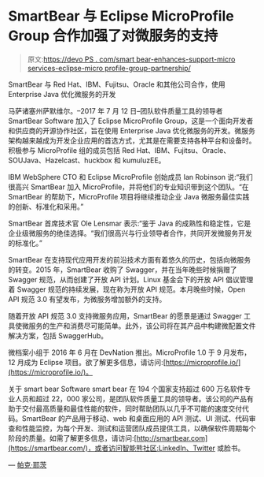# SmartBear 与 Eclipse MicroProfile Group 合作加强了对微服务的支持

> 原文:[https://devo PS . com/smart bear-enhances-support-micro services-eclipse-micro profile-group-partnership/](https://devops.com/smartbear-strengthens-support-microservices-eclipse-microprofile-group-partnership/)

SmartBear 与 Red Hat、IBM、Fujitsu、Oracle 和其他公司合作，使用 Enterprise Java 优化微服务的开发

马萨诸塞州萨默维尔。–2017 年 7 月 12 日–团队软件质量工具的领导者 SmartBear Software 加入了 Eclipse MicroProfile Group，这是一个面向开发者和供应商的开源协作社区，旨在使用 Enterprise Java 优化微服务的开发。微服务架构越来越成为开发企业应用的首选方式，尤其是在需要支持各种平台和设备时。积极参与 MicroProfile 组的成员包括 Red Hat、IBM、Fujitsu、Oracle、SOUJava、Hazelcast、huckbox 和 kumuluzEE。

IBM WebSphere CTO 和 Eclipse MicroProfile 创始成员 Ian Robinson 说:“我们很高兴 SmartBear 加入 MicroProfile，并将他们的专业知识带到这个团队。“在 SmartBear 的帮助下，MicroProfile 项目将继续推动企业 Java 微服务最佳实践的创新、标准化和采用。”

SmartBear 首席技术官 Ole Lensmar 表示:“鉴于 Java 的成熟性和稳定性，它是企业级微服务的绝佳选择。“我们很高兴与行业领导者合作，共同开发微服务开发的标准化。”

SmartBear 在支持现代应用开发的前沿技术方面有着悠久的历史，包括向微服务的转变。2015 年，SmartBear 收购了 Swagger，并在当年晚些时候捐赠了 Swagger 规范，从而创建了开放 API 计划。Linux 基金会下的开放 API 倡议管理着 Swagger 规范的持续发展，现在称为开放 API 规范。本月晚些时候，Open API 规范 3.0 有望发布，为微服务增加额外的支持。

随着开放 API 规范 3.0 支持微服务应用，SmartBear 的愿景是通过 Swagger 工具使微服务的生产和消费尽可能简单。此外，该公司将在其产品中构建微配置文件解决方案，包括 SwaggerHub。

微档案小组于 2016 年 6 月在 DevNation 推出。MicroProfile 1.0 于 9 月发布，12 月成为 Eclipse 项目。欲了解更多信息，请访问:[https://microprofile.io/](https://microprofile.io/)。

关于 smart bear Software
smart bear 在 194 个国家支持超过 600 万名软件专业人员和超过 22，000 家公司，是团队软件质量工具的领导者。该公司的产品有助于交付最高质量和最佳性能的软件，同时帮助团队以几乎不可能的速度交付代码。SmartBear 的产品用于移动、web 和桌面应用的 API 测试、UI 测试、代码审查和性能监控，为每个开发、测试和运营团队成员提供工具，以确保软件周期每个阶段的质量。如需了解更多信息，请访问:[http://smartbear.com](https://smartbear.com/)，或者访问智能熊社区:LinkedIn、Twitter 或脸书。

— [帕克·耶茨](https://devops.com/author/parkerdevops-com/)
